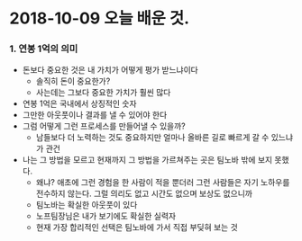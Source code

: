 # 2018-10-09 오늘 배운 것.

### 1. 연봉 1억의 의미

* 돈보다 중요한 것은 내 가치가 어떻게 평가 받느냐이다
  - 솔직히 돈이 중요한가?
  - 사는데는 그보다 중요한 가치가 훨씬 많다
* 연봉 1억은 국내에서 상징적인 숫자
* 그만한 아웃풋이나 결과를 낼 수 있어야 한다
* 그럼 어떻게 그런 프로세스를 만들어낼 수 있을까?
  - 남들보다 더 노력하는 것도 중요하지만 얼마나 올바른 길로 빠르게 갈 수 있느냐가 관건
* 나는 그 방법을 모르고 현재까지 그 방법을 가르쳐주는 곳은 팀노바 밖에 보지 못했다.
  - 왜냐? 애초에 그런 경험을 한 사람이 적을 뿐더러 그런 사람들은 자기 노하우를 전수하지 않는다. 그럴 의리도 없고 시간도 없으며 보상도 없으니까
  - 팀노바는 확실한 아웃풋이 있다
  - 노프팀장님은 내가 보기에도 확실한 실력자
  - 현재 가장 합리적인 선택은 팀노바에 가서 직접 부딪혀 보는 것 